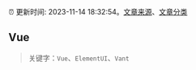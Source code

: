 :alarm_clock: 更新时间: 2023-11-14 18:32:54。[文章来源](/README.md)、[文章分类](/TAGS.md)

## Vue


> 关键字：`Vue`、`ElementUI`、`Vant`



